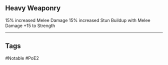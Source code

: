 ## Heavy Weaponry
15% increased Melee Damage
15% increased Stun Buildup with Melee Damage
+15 to Strength

---
## Tags
#Notable
#PoE2
